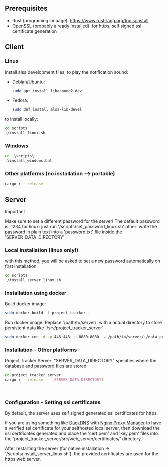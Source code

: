 

## Prerequisites
- Rust (programing lanuage): https://www.rust-lang.org/tools/install
- OpenSSL (probably already installed): for https, self signed ssl certificate generation

## Client

### Linux
install alsa development files, to play the notification sound:
- Debian/Ubuntu:
	```bash
	sudo apt install libasound2-dev
	```
- Fedora:
	```bash
	sudo dnf install alsa-lib-devel
	```
to install locally:
```bash
cd scripts
./install_linux.sh
```

### Windows
```bat
cd .\scripts\
.\install_windows.bat
```

### Other platforms (no installation --> portable)
```bash
cargo r --release
```


## Server

> [!IMPORTANT]
> Make sure to set a different password for the server! The default password is: 1234
> for linux: just run '/scripts/set_password_linux.sh'
> other: write the password in plain text into a 'password.txt' file inside the 'SERVER_DATA_DIRECTORY'

### Local installation (linux only!)
with this method, you will be asked to set a new password automatically on first installation
```bash
cd scripts
./install_server_linux.sh
```

### Installation using docker
Build docker image:
```bash
sudo docker build -t project_tracker .
```
Run docker image:
Replace '/path/to/server/' with a actual directory to store persistent data like '/srv/project_tracker_server'
```bash
sudo docker run -d -p 443:443 -p 8080:8080 -v /path/to/server/:/data project_tracker
```

### Installation - Other platforms
Project Tracker Server:
"SERVER_DATA_DIRECTORY" specifies where the database and password files are stored
```bash
cd project_tracker_server
cargo r --release -- [SERVER_DATA_DIRECTORY]
```

<br>


### Configuration - Setting ssl certificates
By default, the server uses self signed generated ssl certificates for https.

If you are using something like [DuckDNS](https://duckdns.org) with [Nginx Proxy Manager](https://nginxproxymanager.com)
to have a verified ssl certificate for your selfhosted local server,
then download the ssl certificates generated and place the 'cert.pem' and 'key.pem' files
into the 'project_tracker_server/src/web_server/certificates/' directory.

After restarting the server (for native installation -> '/scripts/install_server_linux.sh'),
the provided certificates are used for the https web server.
